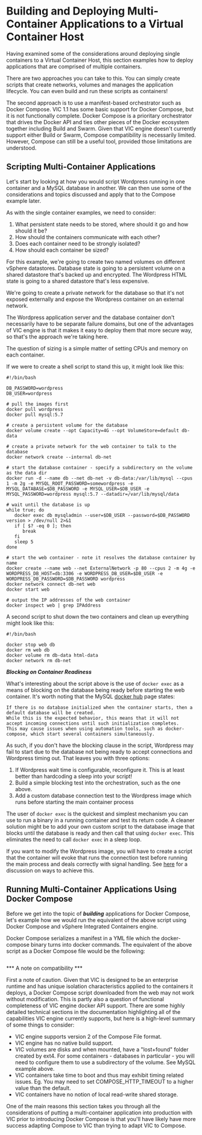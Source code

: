 # Building and Deploying Multi-Container Applications to a Virtual Container Host #

Having examined some of the considerations around deploying single containers to a Virtual Container Host, this section examples how to deploy applications that are comprised of multiple containers.

There are two approaches you can take to this. You can simply create scripts that create networks, volumes and manages the application lifecycle. You can even build and run these scripts as containers! 

The second approach is to use a manifest-based orchestrator such as Docker Compose. VIC 1.1 has some basic support for Docker Compose, but it is not functionally complete. Docker Compose is a prioritary orchestrator that drives the Docker API and ties other pieces of the Docker ecosystem together including Build and Swarm. Given that VIC engine doesn't currently support either Build or Swarm, Compose compatibility is necessarily limited. However, Compose can still be a useful tool, provided those limitations are understood.

## Scripting Multi-Container Applications ##

Let's start by looking at how you would script Wordpress running in one container and a MySQL database in another. We can then use some of the considerations and topics discussed and apply that to the Compose example later.

As with the single container examples, we need to consider:
1. What persistent state needs to be stored, where should it go and how should it be?
2. How should the containers communicate with each other?
3. Does each container need to be strongly isolated?
4. How should each container be sized?

For this example, we're going to create two named volumes on different vSphere datastores. Database state is going to a persistent volume on a shared datastore that's backed up and encrypted. The Wordpress HTML state is going to a shared datastore that's less expensive.

We're going to create a private network for the database so that it's not exposed externally and expose the Wordpress container on an external network. 

The Wordpress application server and the database container don't necessarily have to be separate failure domains, but one of the advantages of VIC engine is that it makes it easy to deploy them that more secure way, so that's the approach we're taking here. 

The question of sizing is a simple matter of setting CPUs and memory on each container.

If we were to create a shell script to stand this up, it might look like this:

```
#!/bin/bash

DB_PASSWORD=wordpress
DB_USER=wordpress

# pull the images first
docker pull wordpress
docker pull mysql:5.7

# create a persistent volume for the database
docker volume create --opt Capacity=4G --opt VolumeStore=default db-data

# create a private network for the web container to talk to the database
docker network create --internal db-net

# start the database container - specify a subdirectory on the volume as the data dir
docker run -d --name db --net db-net -v db-data:/var/lib/mysql --cpus 1 -m 2g -e MYSQL_ROOT_PASSWORD=somewordpress -e MYSQL_DATABASE=$DB_PASSWORD -e MYSQL_USER=$DB_USER -e MYSQL_PASSWORD=wordpress mysql:5.7 --datadir=/var/lib/mysql/data

# wait until the database is up
while true; do
   docker exec db mysqladmin --user=$DB_USER --password=$DB_PASSWORD version > /dev/null 2>&1
   if [ $? -eq 0 ]; then
      break
   fi
   sleep 5
done

# start the web container - note it resolves the database container by name
docker create --name web --net ExternalNetwork -p 80 --cpus 2 -m 4g -e WORDPRESS_DB_HOST=db:3306 -e WORDPRESS_DB_USER=$DB_USER -e WORDPRESS_DB_PASSWORD=$DB_PASSWORD wordpress
docker network connect db-net web
docker start web

# output the IP addresses of the web container
docker inspect web | grep IPAddress
```
A second script to shut down the two containers and clean up everything might look like this:

```
#!/bin/bash

docker stop web db
docker rm web db
docker volume rm db-data html-data
docker network rm db-net
```

***Blocking on Container Readiness***

What's interesting about the script above is the use of `docker exec` as a means of blocking on the database being ready before starting the web container. It's worth noting that the MySQL [docker hub](https://hub.docker.com/_/mysql/) page states:

```
If there is no database initialized when the container starts, then a default database will be created. 
While this is the expected behavior, this means that it will not accept incoming connections until such initialization completes. 
This may cause issues when using automation tools, such as docker-compose, which start several containers simultaneously.
```
As such, if you don't have the blocking clause in the script, Wordpress may fail to start due to the database not being ready to accept connections and Wordpress timing out. That leaves you with three options:

1. If Wordpress wait time is configurable, reconfigure it. This is at least better than hardcoding a sleep into your script!
2. Build a simple blocking test into the orchestration, such as the one above.
3. Add a custom database connection test to the Wordpress image which runs before starting the main container process

The user of `docker exec` is the quickest and simplest mechanism you can use to run a binary in a running container and test its return code. A cleaner solution might be to add your own custom script to the database image that blocks until the database is ready and then call that using `docker exec`. This eliminates the need to call `docker exec` in a sleep loop. 

If you want to modify the Wordpress image, you will have to create a script that the container will evoke that runs the connection test before running the main process and deals correctly with signal handling. See [here](https://docs.docker.com/compose/startup-order/) for a discussion on ways to achieve this.

## Running Multi-Container Applications Using Docker Compose ##

Before we get into the topic of ***building*** applications for Docker Compose, let's example how we would run the equivalent of the above script using Docker Compose and vSphere Integrated Containers engine.

Docker Compose serializes a manifest in a YML file which the docker-compose binary turns into docker commands. The equivalent of the above script as a Docker Compose file would be the following:

```

```

*** A note on compatibility ***

First a note of caution. Given that VIC is designed to be an enterprise runtime and has unique isolation characteristics applied to the containers it deploys, a Docker Compose script downloaded from the web may not work without modification. This is partly also a question of functional completeness of VIC engine docker API support. There are some highly detailed technical sections in the documentation highlighting all of the capabilities VIC engine currently supports, but here is a high-level summary of some things to consider:

- VIC engine supports version 2 of the Compose File format.
- VIC engine has no native build support.
- VIC volumes are disks and when mounted, have a "lost+found" folder created by ext4. For some containers - databases in particular - you will need to configure them to use a subdirectory of the volume. See MySQL example above.
- VIC containers take time to boot and thus may exhibit timing related issues. Eg. You may need to set COMPOSE_HTTP_TIMEOUT to a higher value than the default.
- VIC containers have no notion of local read-write shared storage.

One of the main reasons this section takes you through all the considerations of putting a multi-container application into production with VIC prior to introducing Docker Compose is that you'll have likely have more success adapting Compose to VIC than trying to adapt VIC to Compose.



